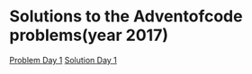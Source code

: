 # Solutions to the Adventofcode problems(year 2017)
[Problem Day 1](http://adventofcode.com/2017/day/1) [Solution Day 1](docs/Advent-of-code/Day1.md)

